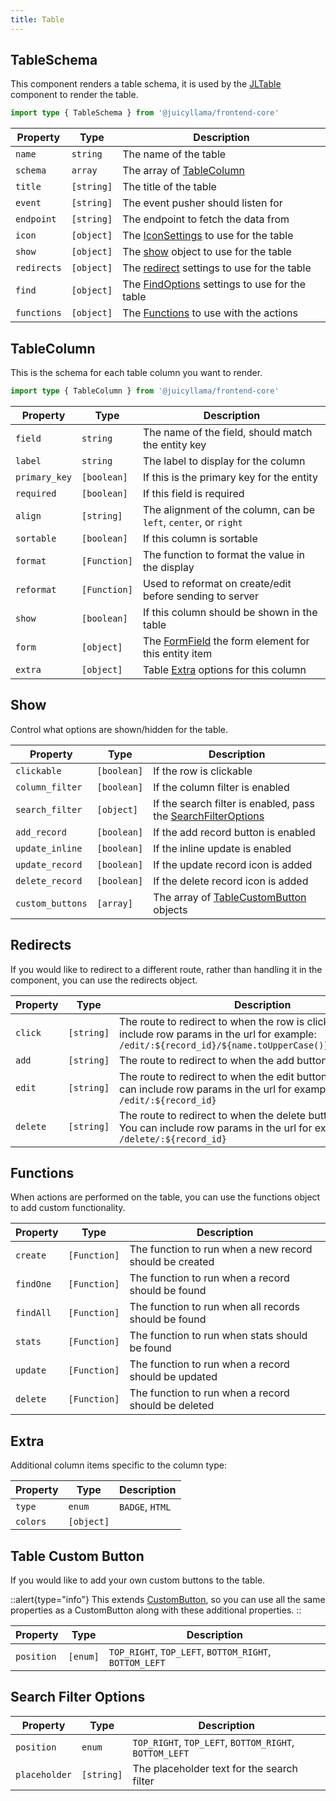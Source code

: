```yaml
---
title: Table
---
```


## TableSchema

This component renders a table schema, it is used by the [JLTable](../components/2.common/table.md) component to render the table.

```typescript
import type { TableSchema } from '@juicyllama/frontend-core'
```

| Property    | Type       | Description                                                                               |
| ----------- | ---------- | ----------------------------------------------------------------------------------------- |
| `name`      | `string`   | The name of the table                                                                     |
| `schema`    | `array`    | The array of [TableColumn](#tablecolumn)                                                  |
| `title`     | `[string]` | The title of the table                                                                    |
| `event`     | `[string]` | The event pusher should listen for                                                        |
| `endpoint`  | `[string]` | The endpoint to fetch the data from                                                       |
| `icon`      | `[object]` | The [IconSettings](common.md/#icon-settings) to use for the table |
| `show`      | `[object]` | The [show](#show) object to use for the table                                             |
| `redirects` | `[object]` | The [redirect](#redirects) settings to use for the table                                  |
| `find`      | `[object]` | The [FindOptions](common.md/#findoptions) settings to use for the table                      |
| `functions` | `[object]` | The [Functions](#functions) to use with the actions                                       |

## TableColumn

This is the schema for each table column you want to render.

```typescript
import type { TableColumn } from '@juicyllama/frontend-core'
```

| Property      | Type         | Description                                                                                       |
| ------------- | ------------ | ------------------------------------------------------------------------------------------------- |
| `field`       | `string`     | The name of the field, should match the entity key                                                |
| `label`       | `string`     | The label to display for the column                                                               |
| `primary_key` | `[boolean]`  | If this is the primary key for the entity                                                         |
| `required`    | `[boolean]`  | If this field is required                                                                         |
| `align`       | `[string]`   | The alignment of the column, can be `left`, `center`, or `right`                                  |
| `sortable`    | `[boolean]`  | If this column is sortable                                                                        |
| `format`      | `[Function]` | The function to format the value in the display                                                   |
| `reformat`    | `[Function]` | Used to reformat on create/edit before sending to server                                          |
| `show`        | `[boolean]`  | If this column should be shown in the table                                                       |
| `form`        | `[object]`   | The [FormField](form.md#formfield) the form element for this entity item |
| `extra`       | `[object]`   | Table [Extra](#extra) options for this column                                                     |

## Show

Control what options are shown/hidden for the table.

| Property         | Type        | Description                                                                             |
| ---------------- | ----------- | --------------------------------------------------------------------------------------- |
| `clickable`      | `[boolean]` | If the row is clickable                                                                 |
| `column_filter`  | `[boolean]` | If the column filter is enabled                                                         |
| `search_filter`  | `[object]`  | If the search filter is enabled, pass the [SearchFilterOptions](#search-filter-options) |
| `add_record`     | `[boolean]` | If the add record button is enabled                                                     |
| `update_inline`  | `[boolean]` | If the inline update is enabled                                                         |
| `update_record`  | `[boolean]` | If the update record icon is added                                                      |
| `delete_record`  | `[boolean]` | If the delete record icon is added                                                      |
| `custom_buttons` | `[array]`   | The array of [TableCustomButton](#table-custom-button) objects                          |

## Redirects

If you would like to redirect to a different route, rather than handling it in the component, you can use the redirects object.

| Property | Type       | Description                                                                                                                                                     |
| -------- | ---------- | --------------------------------------------------------------------------------------------------------------------------------------------------------------- |
| `click`  | `[string]` | The route to redirect to when the row is clicked. You can include row params in the url for example: `/edit/:${record_id}/${name.toUpperCase()}/${description}` |
| `add`    | `[string]` | The route to redirect to when the add button is clicked                                                                                                         |
| `edit`   | `[string]` | The route to redirect to when the edit button is clicked. You can include row params in the url for example: `/edit/:${record_id}`                              |
| `delete` | `[string]` | The route to redirect to when the delete button is clicked. You can include row params in the url for example: `/delete/:${record_id}`                          |

## Functions

When actions are performed on the table, you can use the functions object to add custom functionality.

| Property  | Type         | Description                                             |
| --------- | ------------ | ------------------------------------------------------- |
| `create`  | `[Function]` | The function to run when a new record should be created |
| `findOne` | `[Function]` | The function to run when a record should be found       |
| `findAll` | `[Function]` | The function to run when all records should be found    |
| `stats`   | `[Function]` | The function to run when stats should be found          |
| `update`  | `[Function]` | The function to run when a record should be updated     |
| `delete`  | `[Function]` | The function to run when a record should be deleted     |

## Extra

Additional column items specific to the column type:

| Property | Type       | Description     |
| -------- | ---------- | --------------- |
| `type`   | `enum`     | `BADGE`, `HTML` |
| `colors` | `[object]` |                 |

## Table Custom Button

If you would like to add your own custom buttons to the table.

::alert{type="info"}
This extends [CustomButton](common.md#custom-button), so you can use all the same properties as a CustomButton along with these additional properties.
::

| Property   | Type     | Description                                            |
| ---------- | -------- | ------------------------------------------------------ |
| `position` | `[enum]` | `TOP_RIGHT`, `TOP_LEFT`, `BOTTOM_RIGHT`, `BOTTOM_LEFT` |

## Search Filter Options

| Property      | Type       | Description                                            |
| ------------- | ---------- | ------------------------------------------------------ |
| `position`    | `enum`     | `TOP_RIGHT`, `TOP_LEFT`, `BOTTOM_RIGHT`, `BOTTOM_LEFT` |
| `placeholder` | `[string]` | The placeholder text for the search filter             |

